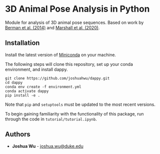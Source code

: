 # 3D Animal Pose Analysis in Python

Module for analysis of 3D animal pose sequences. Based on work by [Berman et al. (2014)](https://royalsocietypublishing.org/doi/full/10.1098/rsif.2014.0672) and [Marshall et al. (2020)](https://www.sciencedirect.com/science/article/pii/S0896627320308941).

## Installation
Install the latest version of [Miniconda](https://docs.conda.io/en/latest/miniconda.html) on your machine.

The following steps will clone this repository, set up your conda environment, and install dappy.
```
git clone https://github.com/joshuahwu/dappy.git
cd dappy
conda env create -f environment.yml
conda activate dappy
pip install -e .
```
Note that `pip` and `setuptools` must be updated to the most recent versions.

To begin gaining familiarity with the functionality of this package, run through the code in `tutorial/tutorial.ipynb`.

## Authors
* **Joshua Wu** - joshua.wu@duke.edu